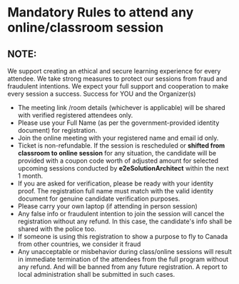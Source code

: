 
# Mandatory Rules to attend any online/classroom session

## NOTE:
We support creating an ethical and secure learning experience for every attendee. We take strong measures to protect our sessions from fraud and fraudulent intentions. We expect your full support and cooperation to make every session a success. Success for YOU and the Organizer(s)

- The meeting link /room details (whichever is applicable) will be shared with verified registered attendees only.
- Please use your Full Name (as per the government-provided identity document) for registration.
- Join the online meeting with your registered name and email id only.
- Ticket is non-refundable.  If the session is rescheduled or **shifted from classroom to online session** for any situation, the candidate will be provided with a coupon code worth of adjusted amount for selected upcoming sessions conducted by **e2eSolutionArchitect** within the next 1 month. 
- If you are asked for verification, please be ready with your identity proof. The registration full name must match with the valid identity document for genuine candidate verification purposes. 
- Please carry your own laptop (if attending in person session)
- Any false info or fraudulent intention to join the session will cancel the registration without any refund. In this case, the candidate's info shall be shared with the police too.
- If someone is using this registration to show a purpose to fly to Canada from other countries, we consider it fraud
- Any unacceptable or misbehavior during class/online sessions will result in immediate termination of the attendees from the full program without any refund. And will be banned from any future registration. A report to local administration shall be submitted in such cases.

